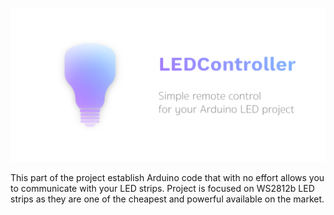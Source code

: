 ![Project logo](led_controller_logo.png)

This part of the project establish Arduino code that with no effort allows you to communicate with your LED strips. Project is focused on WS2812b LED strips as they are one of the cheapest and powerful available on the market.


